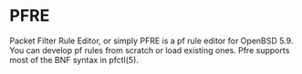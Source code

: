 # PFRE
Packet Filter Rule Editor, or simply PFRE is a pf rule editor for OpenBSD 5.9.
You can develop pf rules from scratch or load existing ones.
Pfre supports most of the BNF syntax in pfctl(5).
